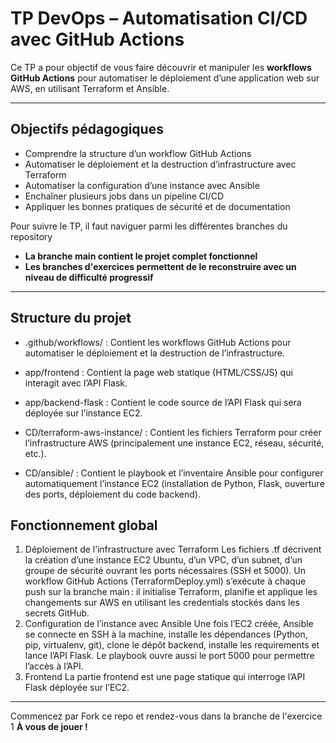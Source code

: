# TP DevOps – Automatisation CI/CD avec GitHub Actions

Ce TP a pour objectif de vous faire découvrir et manipuler les **workflows GitHub Actions** pour automatiser le déploiement d’une application web sur AWS, en utilisant Terraform et Ansible.

---

## Objectifs pédagogiques

- Comprendre la structure d’un workflow GitHub Actions
- Automatiser le déploiement et la destruction d’infrastructure avec Terraform
- Automatiser la configuration d’une instance avec Ansible
- Enchaîner plusieurs jobs dans un pipeline CI/CD
- Appliquer les bonnes pratiques de sécurité et de documentation

Pour suivre le TP, il faut naviguer parmi les différentes branches du repository

- **La branche main contient le projet complet fonctionnel**
- **Les branches d'exercices permettent de le reconstruire avec un niveau de difficulté progressif**

---

## Structure du projet

- .github/workflows/ : Contient les workflows GitHub Actions pour automatiser le déploiement et la destruction de l’infrastructure.

- app/frontend : Contient la page web statique (HTML/CSS/JS) qui interagit avec l’API Flask.

- app/backend-flask : Contient le code source de l’API Flask qui sera déployée sur l’instance EC2.

- CD/terraform-aws-instance/ : Contient les fichiers Terraform pour créer l’infrastructure AWS (principalement une instance EC2, réseau, sécurité, etc.).

- CD/ansible/ : Contient le playbook et l’inventaire Ansible pour configurer automatiquement l’instance EC2 (installation de Python, Flask, ouverture des ports, déploiement du code backend).

## Fonctionnement global

1. Déploiement de l’infrastructure avec Terraform
Les fichiers .tf décrivent la création d’une instance EC2 Ubuntu, d’un VPC, d’un subnet, d’un groupe de sécurité ouvrant les ports nécessaires (SSH et 5000).
Un workflow GitHub Actions (TerraformDeploy.yml) s’exécute à chaque push sur la branche main : il initialise Terraform, planifie et applique les changements sur AWS en utilisant les credentials stockés dans les secrets GitHub.
2. Configuration de l’instance avec Ansible
Une fois l’EC2 créée, Ansible se connecte en SSH à la machine, installe les dépendances (Python, pip, virtualenv, git), clone le dépôt backend, installe les requirements et lance l’API Flask.
Le playbook ouvre aussi le port 5000 pour permettre l’accès à l’API.
3. Frontend
La partie frontend est une page statique qui interroge l’API Flask déployée sur l’EC2.

---
Commencez par Fork ce repo et rendez-vous dans la branche de l'exercice 1
**À vous de jouer !**
